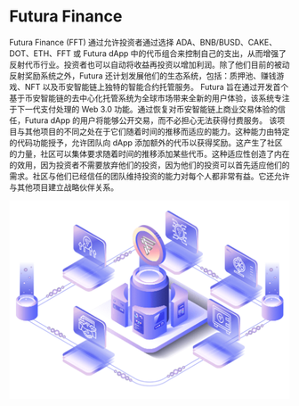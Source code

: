 # Futura Finance

Futura Finance (FFT) 通过允许投资者通过选择 ADA、BNB/BUSD、CAKE、DOT、ETH、FFT 或 Futura dApp 中的代币组合来控制自己的支出，从而增强了反射代币行业。投资者也可以自动将收益再投资以增加利润。除了他们目前的被动反射奖励系统之外，Futura 还计划发展他们的生态系统，包括：质押池、赚钱游戏、NFT 以及币安智能链上独特的智能合约托管服务。
Futura 旨在通过开发首个基于币安智能链的去中心化托管系统为全球市场带来全新的用户体验，该系统专注于下一代支付处理的 Web 3.0 功能。通过恢复对币安智能链上商业交易体验的信任，Futura dApp 的用户将能够公开交易，而不必担心无法获得付费服务。
该项目与其他项目的不同之处在于它们随着时间的推移而适应的能力。这种能力由特定的代码功能授予，允许团队向 dApp 添加额外的代币以获得奖励。这产生了社区的力量，社区可以集体要求随着时间的推移添加某些代币。这种适应性创造了内在的效用，因为投资者不需要放弃他们的投资，因为他们的投资可以首先适应他们的需求。社区与他们已经信任的团队维持投资的能力对每个人都非常有益。它还允许与其他项目建立战略伙伴关系。

![header-isometric](header-isometric.png)

